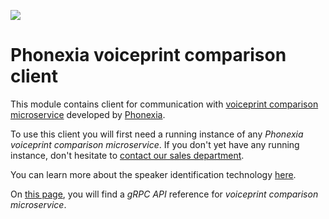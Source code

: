 
![](https://www.phonexia.com/wp-content/uploads/phonexia-logo-transparent-500px.png)

# Phonexia voiceprint comparison client

This module contains client for communication with [voiceprint comparison microservice](https://hub.docker.com/repository/docker/phonexia/voiceprint-comparison/general) developed by [Phonexia](https://phonexia.com).

To use this client you will first need a running instance of any *Phonexia voiceprint comparison microservice*. If you don't yet have any running instance, don't hesitate to [contact our sales department](mailto:info@phonexia.com).

You can learn more about the speaker identification technology [here](https://docs.phonexia.com/products/speech-platform-4/technologies/speaker-identification/).

On [this page](https://docs.phonexia.com/products/speech-platform-4/grpc/api/phonexia/grpc/technologies/speaker_identification/v1/speaker_identification.proto#voiceprintcomparison), you will find a *gRPC API* reference for *voiceprint comparison microservice*.